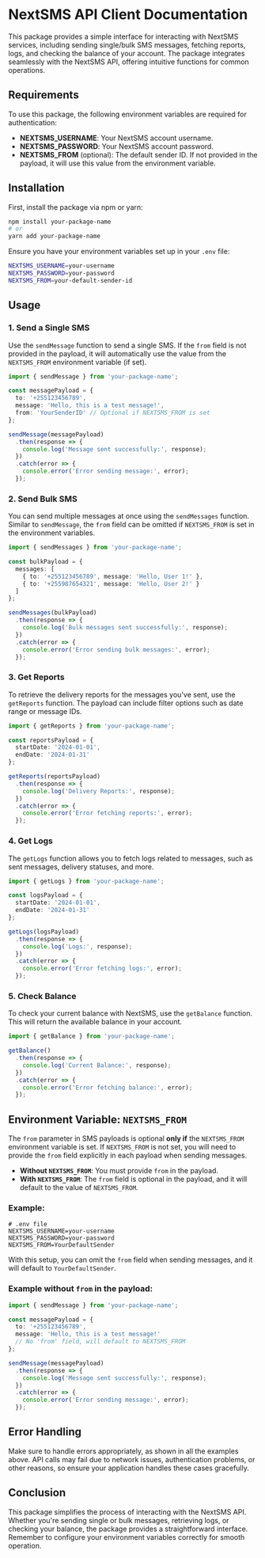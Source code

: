 # NextSMS API Client Documentation

This package provides a simple interface for interacting with NextSMS services, including sending single/bulk SMS messages, fetching reports, logs, and checking the balance of your account. The package integrates seamlessly with the NextSMS API, offering intuitive functions for common operations.

## Requirements

To use this package, the following environment variables are required for authentication:

- **NEXTSMS_USERNAME**: Your NextSMS account username.
- **NEXTSMS_PASSWORD**: Your NextSMS account password.
- **NEXTSMS_FROM** (optional): The default sender ID. If not provided in the payload, it will use this value from the environment variable.

## Installation

First, install the package via npm or yarn:

```bash
npm install your-package-name
# or
yarn add your-package-name
```

Ensure you have your environment variables set up in your `.env` file:

```bash
NEXTSMS_USERNAME=your-username
NEXTSMS_PASSWORD=your-password
NEXTSMS_FROM=your-default-sender-id
```

## Usage

### 1. Send a Single SMS

Use the `sendMessage` function to send a single SMS. If the `from` field is not provided in the payload, it will automatically use the value from the `NEXTSMS_FROM` environment variable (if set).

```typescript
import { sendMessage } from 'your-package-name';

const messagePayload = {
  to: '+255123456789',
  message: 'Hello, this is a test message!',
  from: 'YourSenderID' // Optional if NEXTSMS_FROM is set
};

sendMessage(messagePayload)
  .then(response => {
    console.log('Message sent successfully:', response);
  })
  .catch(error => {
    console.error('Error sending message:', error);
  });
```

### 2. Send Bulk SMS

You can send multiple messages at once using the `sendMessages` function. Similar to `sendMessage`, the `from` field can be omitted if `NEXTSMS_FROM` is set in the environment variables.

```typescript
import { sendMessages } from 'your-package-name';

const bulkPayload = {
  messages: [
    { to: '+255123456789', message: 'Hello, User 1!' },
    { to: '+255987654321', message: 'Hello, User 2!' }
  ]
};

sendMessages(bulkPayload)
  .then(response => {
    console.log('Bulk messages sent successfully:', response);
  })
  .catch(error => {
    console.error('Error sending bulk messages:', error);
  });
```

### 3. Get Reports

To retrieve the delivery reports for the messages you've sent, use the `getReports` function. The payload can include filter options such as date range or message IDs.

```typescript
import { getReports } from 'your-package-name';

const reportsPayload = {
  startDate: '2024-01-01',
  endDate: '2024-01-31'
};

getReports(reportsPayload)
  .then(response => {
    console.log('Delivery Reports:', response);
  })
  .catch(error => {
    console.error('Error fetching reports:', error);
  });
```

### 4. Get Logs

The `getLogs` function allows you to fetch logs related to messages, such as sent messages, delivery statuses, and more.

```typescript
import { getLogs } from 'your-package-name';

const logsPayload = {
  startDate: '2024-01-01',
  endDate: '2024-01-31'
};

getLogs(logsPayload)
  .then(response => {
    console.log('Logs:', response);
  })
  .catch(error => {
    console.error('Error fetching logs:', error);
  });
```

### 5. Check Balance

To check your current balance with NextSMS, use the `getBalance` function. This will return the available balance in your account.

```typescript
import { getBalance } from 'your-package-name';

getBalance()
  .then(response => {
    console.log('Current Balance:', response);
  })
  .catch(error => {
    console.error('Error fetching balance:', error);
  });
```

## Environment Variable: `NEXTSMS_FROM`

The `from` parameter in SMS payloads is optional **only if** the `NEXTSMS_FROM` environment variable is set. If `NEXTSMS_FROM` is not set, you will need to provide the `from` field explicitly in each payload when sending messages.

- **Without `NEXTSMS_FROM`**: You must provide `from` in the payload.
- **With `NEXTSMS_FROM`**: The `from` field is optional in the payload, and it will default to the value of `NEXTSMS_FROM`.

### Example:

```env
# .env file
NEXTSMS_USERNAME=your-username
NEXTSMS_PASSWORD=your-password
NEXTSMS_FROM=YourDefaultSender
```

With this setup, you can omit the `from` field when sending messages, and it will default to `YourDefaultSender`.

### Example without `from` in the payload:

```typescript
import { sendMessage } from 'your-package-name';

const messagePayload = {
  to: '+255123456789',
  message: 'Hello, this is a test message!'
  // No 'from' field, will default to NEXTSMS_FROM
};

sendMessage(messagePayload)
  .then(response => {
    console.log('Message sent successfully:', response);
  })
  .catch(error => {
    console.error('Error sending message:', error);
  });
```

## Error Handling

Make sure to handle errors appropriately, as shown in all the examples above. API calls may fail due to network issues, authentication problems, or other reasons, so ensure your application handles these cases gracefully.

## Conclusion

This package simplifies the process of interacting with the NextSMS API. Whether you're sending single or bulk messages, retrieving logs, or checking your balance, the package provides a straightforward interface. Remember to configure your environment variables correctly for smooth operation.